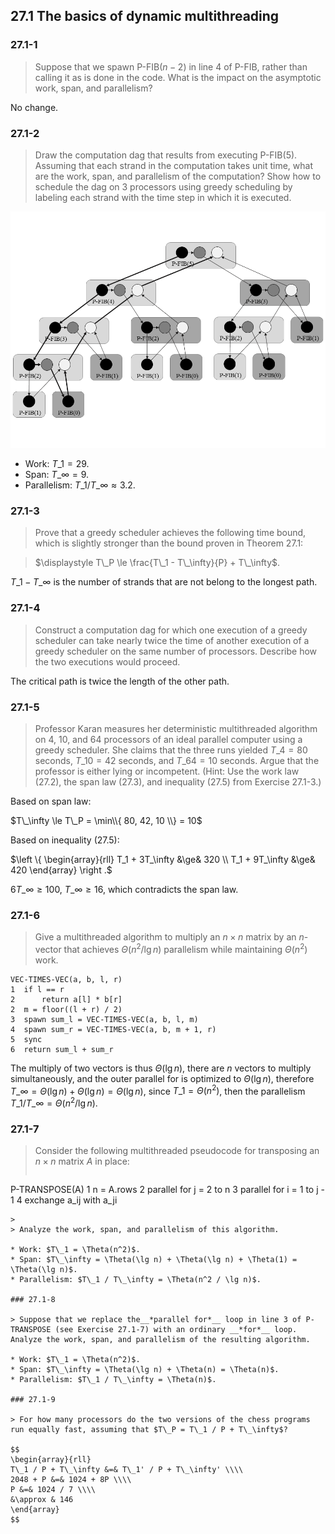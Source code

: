 ## 27.1 The basics of dynamic multithreading

### 27.1-1

> Suppose that we spawn P-FIB$(n - 2)$ in line 4 of P-FIB, rather than calling it as is done in the code. What is the impact on the asymptotic work, span, and parallelism?

No change.

### 27.1-2

> Draw the computation dag that results from executing P-FIB(5). Assuming that each strand in the computation takes unit time, what are the work, span, and parallelism of the computation? Show how to schedule the dag on 3 processors using greedy scheduling by labeling each strand with the time step in which it is executed.

![](./img/27.1-2_1.png)

* Work: $T\_1 = 29$.
* Span: $T\_\infty = 9$.
* Parallelism: $T\_1 / T\_\infty \approx 3.2$.

### 27.1-3

> Prove that a greedy scheduler achieves the following time bound, which is slightly stronger than the bound proven in Theorem 27.1:

> $\displaystyle T\_P \le \frac{T\_1 - T\_\infty}{P} + T\_\infty$.

$T\_1 - T\_\infty$ is the number of  strands that are not belong to the longest path.

### 27.1-4

> Construct a computation dag for which one execution of a greedy scheduler can take nearly twice the time of another execution of a greedy scheduler on the same number of processors. Describe how the two executions would proceed.

The critical path is twice the length of the other path.

### 27.1-5

> Professor Karan measures her deterministic multithreaded algorithm on $4$, $10$, and $64$ processors of an ideal parallel computer using a greedy scheduler. She claims that the three runs yielded $T\_4 = 80$ seconds, $T\_{10} = 42$ seconds, and $T\_{64} = 10$ seconds. Argue that the professor is either lying or incompetent. (Hint: Use the work law (27.2), the span law (27.3), and inequality (27.5) from Exercise 27.1-3.)

Based on span law:

$T\_\infty \le T\_P = \min\\{ 80, 42, 10 \\} = 10$

Based on inequality (27.5):

$\left \\{ 
\begin{array}{rll}
T\_1 + 3T\_\infty &\ge& 320 \\\\
T\_1 + 9T\_\infty &\ge& 420
\end{array}
\right .$

$6 T\_\infty \ge 100$, $T\_\infty \ge 16$, which contradicts the span law.

### 27.1-6

> Give a multithreaded algorithm to multiply an $n \times n$ matrix by an $n$-vector that achieves $\Theta(n^2 / \lg n)$ parallelism while maintaining $\Theta(n^2)$ work.

```
VEC-TIMES-VEC(a, b, l, r)
1  if l == r
2      return a[l] * b[r]
2  m = floor((l + r) / 2)
3  spawn sum_l = VEC-TIMES-VEC(a, b, l, m)
4  spawn sum_r = VEC-TIMES-VEC(a, b, m + 1, r)
5  sync
6  return sum_l + sum_r
```

The multiply of two vectors is thus $\Theta(\lg n)$, there are $n$ vectors to multiply simultaneously, and the outer parallel for is optimized to $\Theta(\lg n)$, therefore $T\_\infty = \Theta(\lg n) + \Theta(\lg n) = \Theta(\lg n)$, since $T\_1 = \Theta(n^2)$, then the parallelism $T\_1 / T\_\infty = \Theta(n^2 / \lg n)$.

### 27.1-7

> Consider the following multithreaded pseudocode for transposing an $n \times n$ matrix $A$ in place:
> 
> ```
P-TRANSPOSE(A)
1  n = A.rows
2  parallel for j = 2 to n
3      parallel for i = 1 to j - 1
4          exchange a_ij with a_ji
```
>
> Analyze the work, span, and parallelism of this algorithm.

* Work: $T\_1 = \Theta(n^2)$.
* Span: $T\_\infty = \Theta(\lg n) + \Theta(\lg n) + \Theta(1) = \Theta(\lg n)$.
* Parallelism: $T\_1 / T\_\infty = \Theta(n^2 / \lg n)$.

### 27.1-8

> Suppose that we replace the__*parallel for*__ loop in line 3 of P-TRANSPOSE (see Exercise 27.1-7) with an ordinary __*for*__ loop. Analyze the work, span, and parallelism of the resulting algorithm.

* Work: $T\_1 = \Theta(n^2)$.
* Span: $T\_\infty = \Theta(\lg n) + \Theta(n) = \Theta(n)$.
* Parallelism: $T\_1 / T\_\infty = \Theta(n)$.

### 27.1-9

> For how many processors do the two versions of the chess programs run equally fast, assuming that $T\_P = T\_1 / P + T\_\infty$?

$$
\begin{array}{rll}
T\_1 / P + T\_\infty &=& T\_1' / P + T\_\infty' \\\\
2048 + P &=& 1024 + 8P \\\\
P &=& 1024 / 7 \\\\
&\approx & 146
\end{array}
$$
